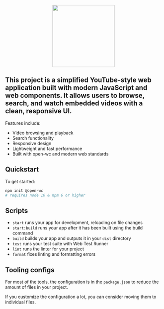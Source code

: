 <p align="center">
  <img width="200" src="https://open-wc.org/hero.png"></img>
</p>

## This project is a simplified YouTube-style web application built with modern JavaScript and web components. It allows users to browse, search, and watch embedded videos with a clean, responsive UI.

Features include:
- Video browsing and playback
- Search functionality
- Responsive design
- Lightweight and fast performance
- Built with open-wc and modern web standards

## Quickstart

To get started:

```bash
npm init @open-wc
# requires node 10 & npm 6 or higher
```

## Scripts

- `start` runs your app for development, reloading on file changes
- `start:build` runs your app after it has been built using the build command
- `build` builds your app and outputs it in your `dist` directory
- `test` runs your test suite with Web Test Runner
- `lint` runs the linter for your project
- `format` fixes linting and formatting errors

## Tooling configs

For most of the tools, the configuration is in the `package.json` to reduce the amount of files in your project.

If you customize the configuration a lot, you can consider moving them to individual files.
